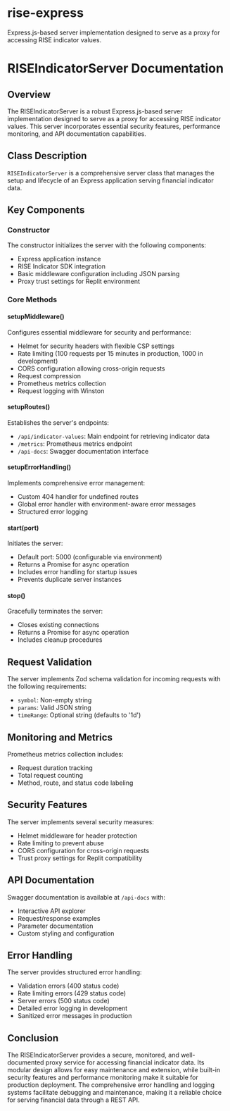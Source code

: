 # rise-express
Express.js-based server implementation designed to serve as a proxy for accessing RISE indicator values.

# RISEIndicatorServer Documentation

## Overview

The RISEIndicatorServer is a robust Express.js-based server implementation designed to serve as a proxy for accessing RISE indicator values. This server incorporates essential security features, performance monitoring, and API documentation capabilities.

## Class Description

`RISEIndicatorServer` is a comprehensive server class that manages the setup and lifecycle of an Express application serving financial indicator data.

## Key Components

### Constructor

The constructor initializes the server with the following components:
- Express application instance
- RISE Indicator SDK integration
- Basic middleware configuration including JSON parsing
- Proxy trust settings for Replit environment

### Core Methods

#### setupMiddleware()
Configures essential middleware for security and performance:
- Helmet for security headers with flexible CSP settings
- Rate limiting (100 requests per 15 minutes in production, 1000 in development)
- CORS configuration allowing cross-origin requests
- Request compression
- Prometheus metrics collection
- Request logging with Winston

#### setupRoutes()
Establishes the server's endpoints:
- `/api/indicator-values`: Main endpoint for retrieving indicator data
- `/metrics`: Prometheus metrics endpoint
- `/api-docs`: Swagger documentation interface

#### setupErrorHandling()
Implements comprehensive error management:
- Custom 404 handler for undefined routes
- Global error handler with environment-aware error messages
- Structured error logging

#### start(port)
Initiates the server:
- Default port: 5000 (configurable via environment)
- Returns a Promise for async operation
- Includes error handling for startup issues
- Prevents duplicate server instances

#### stop()
Gracefully terminates the server:
- Closes existing connections
- Returns a Promise for async operation
- Includes cleanup procedures

## Request Validation

The server implements Zod schema validation for incoming requests with the following requirements:
- `symbol`: Non-empty string
- `params`: Valid JSON string
- `timeRange`: Optional string (defaults to '1d')

## Monitoring and Metrics

Prometheus metrics collection includes:
- Request duration tracking
- Total request counting
- Method, route, and status code labeling

## Security Features

The server implements several security measures:
- Helmet middleware for header protection
- Rate limiting to prevent abuse
- CORS configuration for cross-origin requests
- Trust proxy settings for Replit compatibility

## API Documentation

Swagger documentation is available at `/api-docs` with:
- Interactive API explorer
- Request/response examples
- Parameter documentation
- Custom styling and configuration

## Error Handling

The server provides structured error handling:
- Validation errors (400 status code)
- Rate limiting errors (429 status code)
- Server errors (500 status code)
- Detailed error logging in development
- Sanitized error messages in production

## Conclusion

The RISEIndicatorServer provides a secure, monitored, and well-documented proxy service for accessing financial indicator data. Its modular design allows for easy maintenance and extension, while built-in security features and performance monitoring make it suitable for production deployment. The comprehensive error handling and logging systems facilitate debugging and maintenance, making it a reliable choice for serving financial data through a REST API.
